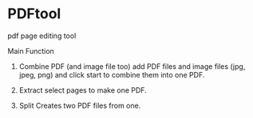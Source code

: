# PDFtool
pdf page editing tool

Main Function
 1. Combine PDF (and image file too)
    add PDF files and image files (jpg, jpeg, png) and click start to combine them into one PDF.
    
 2. Extract 
    select pages to make one PDF.
    
 3. Split
    Creates two PDF files from one. 
   
